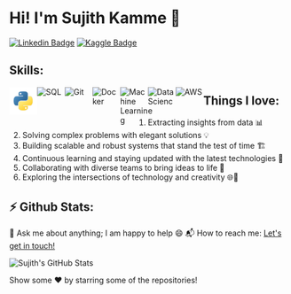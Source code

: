 # Hi! I'm Sujith Kamme 👋

[![Linkedin Badge](https://img.shields.io/badge/Linkedin-0077B5?style=for-the-badge&logo=linkedin&logoColor=white)](https://www.linkedin.com/in/kamme-sujith-0979941a7/)
[![Kaggle Badge](https://img.shields.io/badge/Kaggle-20BEFF?style=for-the-badge&logo=kaggle&logoColor=white)](https://www.kaggle.com/sujithkamme)

## Skills:

<img align="left" alt="Python" width="50px" src="https://raw.githubusercontent.com/github/explore/80688e429a7d4ef2fca1e82350fe8e3517d3494d/topics/python/python.png" />
<img align="left" alt="SQL" width="50px" src="https://img.icons8.com/color/452/sql.png" />
<img align="left" alt="Git" width="50px" src="https://git-scm.com/images/logos/downloads/Git-Icon-1788C.png" />
<img align="left" alt="Docker" width="50px" src="https://www.docker.com/sites/default/files/d8/2019-07/Moby-logo.png" />
<img align="left" alt="Machine Learning" width="50px" src="https://img.icons8.com/color/452/machine-learning.png" />
<img align="left" alt="Data Science" width="50px" src="https://img.icons8.com/bubbles/2x/jupyter.png" />
<img align="left" alt="AWS" width="50px" src="https://img.icons8.com/color/452/amazon-web-services.png" />

## Things I love:

1. Extracting insights from data 📊
2. Solving complex problems with elegant solutions 💡
3. Building scalable and robust systems that stand the test of time 🏗️
4. Continuous learning and staying updated with the latest technologies 🚀
5. Collaborating with diverse teams to bring ideas to life 🤝
6. Exploring the intersections of technology and creativity 🌐🎨

## ⚡ Github Stats:

💬 Ask me about anything; I am happy to help 😄
📬 How to reach me: [Let's get in touch!](mailto:kammesujith27@gmail.com)


![Sujith's GitHub Stats](https://github-readme-stats.vercel.app/api?username=sujith-kamme&show_icons=true)

Show some ❤️ by starring some of the repositories!
